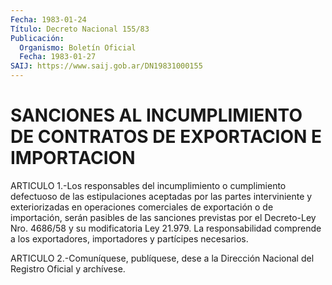 ```yaml
---
Fecha: 1983-01-24
Título: Decreto Nacional 155/83
Publicación:
  Organismo: Boletín Oficial
  Fecha: 1983-01-27
SAIJ: https://www.saij.gob.ar/DN19831000155
---
```

# SANCIONES AL INCUMPLIMIENTO DE CONTRATOS DE EXPORTACION E IMPORTACION

<a id="1"></a>
ARTICULO 1.-Los responsables del incumplimiento o cumplimiento defectuoso    de   las  estipulaciones  aceptadas  por  las  partes interviniente  y  exteriorizadas   en  operaciones  comerciales  de exportación  o  de importación, serán  pasibles  de  las  sanciones previstas por el  Decreto-Ley  Nro.  4686/58 y su modificatoria Ley 21.979.   La  responsabilidad  comprende  a    los    exportadores, importadores y partícipes necesarios.

<a id="2"></a>
ARTICULO  2.-Comuníquese,  publíquese,  dese  a  la  Dirección Nacional del Registro Oficial y archívese.